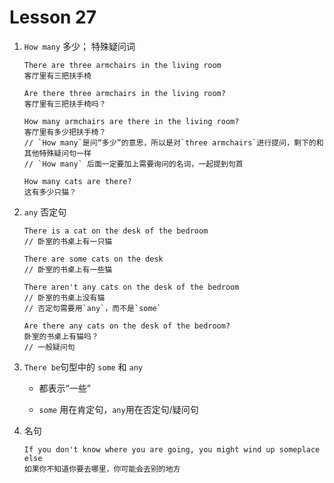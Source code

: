 # Lesson 27

1. `How many` 多少； 特殊疑问词

   ```
   There are three armchairs in the living room
   客厅里有三把扶手椅

   Are there three armchairs in the living room?
   客厅里有三把扶手椅吗？

   How many armchairs are there in the living room?
   客厅里有多少把扶手椅？
   // `How many`是问“多少”的意思，所以是对`three armchairs`进行提问，剩下的和其他特殊疑问句一样
   // `How many` 后面一定要加上需要询问的名词，一起提到句首

   How many cats are there?
   这有多少只猫？
   ```

2. `any` 否定句

   ```
   There is a cat on the desk of the bedroom
   // 卧室的书桌上有一只猫

   There are some cats on the desk
   // 卧室的书桌上有一些猫

   There aren't any cats on the desk of the bedroom
   // 卧室的书桌上没有猫
   // 否定句需要用`any`，而不是`some`

   Are there any cats on the desk of the bedroom?
   卧室的书桌上有猫吗？
   // 一般疑问句

   ```

3. `There be`句型中的 `some` 和 `any`

   - 都表示“一些”

   - `some` 用在肯定句，`any`用在否定句/疑问句

4. 名句

   ```
   If you don't know where you are going, you might wind up someplace else
   如果你不知道你要去哪里，你可能会去别的地方
   ```
